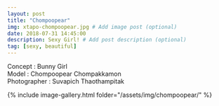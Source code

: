 ```yaml
---
layout: post
title: "Chompoopear"
img: xtapo-chompoopear.jpg # Add image post (optional)
date: 2018-07-31 14:45:00
description: Sexy Girl! # Add post description (optional)
tag: [sexy, beautiful]
---
```

Concept : Bunny Girl  
Model : Chompoopear Chompakkamon  
Photographer : Suvapich Thaothampitak               

{% include image-gallery.html folder="/assets/img/chompoopear/" %}
